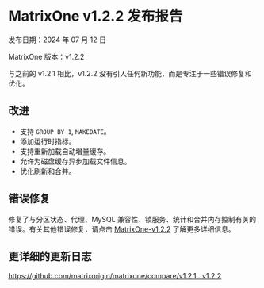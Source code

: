 # **MatrixOne v1.2.2 发布报告**

发布日期：2024 年 07 月 12 日

MatrixOne 版本：v1.2.2

与之前的 v1.2.1 相比，v1.2.2 没有引入任何新功能，而是专注于一些错误修复和优化。

## 改进

- 支持 `GROUP BY 1`, `MAKEDATE`。
- 添加运行时指标。
- 支持重新加载自动增量缓存。
- 允许为磁盘缓存异步加载文件信息。
- 优化刷新和合并。

## 错误修复

修复了与分区状态、代理、MySQL 兼容性、锁服务、统计和合并内存控制有关的错误。有关其他错误修复，请点击 [MatrixOne-v1.2.2](https://github.com/matrixorigin/matrixone/releases/tag/v1.2.2) 了解更多详细信息。

## 更详细的更新日志

<https://github.com/matrixorigin/matrixone/compare/v1.2.1...v1.2.2>